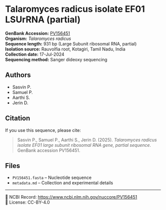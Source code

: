 # Talaromyces radicus isolate EF01 LSUrRNA (partial)

**GenBank Accession:** [PV156451](https://www.ncbi.nlm.nih.gov/nuccore/PV156451)  
**Organism:** *Talaromyces radicus*  
**Sequence length:** 931 bp (Large Subunit ribosomal RNA, partial)  
**Isolation source:** Rauvolfia root, Kotagiri, Tamil Nadu, India  
**Collection date:** 17-Jul-2024  
**Sequencing method:** Sanger dideoxy sequencing  

## Authors
- Sasvin P.  
- Samuel P.  
- Aarthi S.  
- Jerin D.  

## Citation
If you use this sequence, please cite:  
> Sasvin P., Samuel P., Aarthi S., Jerin D. (2025). *Talaromyces radicus isolate EF01 large subunit ribosomal RNA gene, partial sequence*. GenBank accession PV156451.  

## Files
- `PV156451.fasta` – Nucleotide sequence  
- `metadata.md` – Collection and experimental details  

---

📌 NCBI Record: https://www.ncbi.nlm.nih.gov/nuccore/PV156451  
📌 License: CC-BY-4.0

